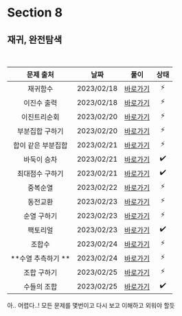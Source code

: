 # Section 8

## 재귀, 완전탐색

<br>

|     문제 출처      |    날짜    |         풀이          | 상태 |
| :----------------: | :--------: | :-------------------: | :--: |
|      재귀함수      | 2023/02/18 | [바로가기](./0801.js) |  ⚡  |
|    이진수 출력     | 2023/02/18 | [바로가기](./0802.js) |  ⚡  |
|    이진트리순회    | 2023/02/20 | [바로가기](./0803.js) |  ⚡  |
|  부분집합 구하기   | 2023/02/20 | [바로가기](./0804.js) |  ⚡  |
| 합이 같은 부분집합 | 2023/02/21 | [바로가기](./0805.js) |  ⚡  |
|    바둑이 승차     | 2023/02/21 | [바로가기](./0806.js) |  ✔️  |
|  최대점수 구하기   | 2023/02/21 | [바로가기](./0807.js) |  ✔️  |
|      중복순열      | 2023/02/22 | [바로가기](./0808.js) |  ⚡  |
|      동전교환      | 2023/02/23 | [바로가기](./0809.js) |  ⚡  |
|    순열 구하기     | 2023/02/23 | [바로가기](./0810.js) |  ⚡  |
|      팩토리얼      | 2023/02/23 | [바로가기](./0811.js) |  ✔️  |
|       조합수       | 2023/02/24 | [바로가기](./0812.js) |  ⚡  |
| **수열 추측하기 ** | 2023/02/24 | [바로가기](./0813.js) |  ⚡  |
|    조합 구하기     | 2023/02/25 | [바로가기](./0814.js) |  ⚡  |
|    수들의 조합     | 2023/02/25 | [바로가기](./0815.js) |  ✔️  |

아.. 어렵다..! 모든 문제를 몇번이고 다시 보고 이해하고 외워야 할듯
